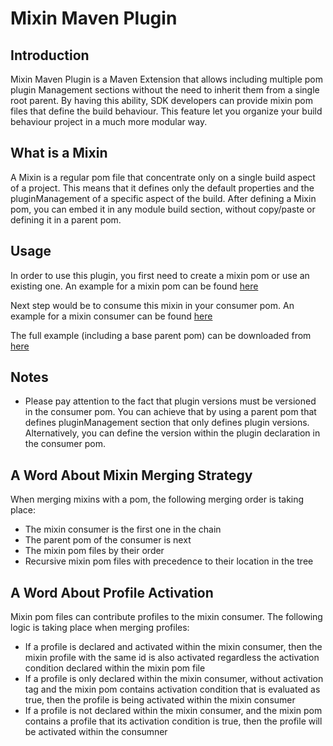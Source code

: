 # Mixin Maven Plugin

## Introduction

Mixin Maven Plugin is a Maven Extension that allows including multiple pom plugin Management sections without the need to inherit them from a single root parent.
By having this ability, SDK developers can provide mixin pom files that define the build behaviour. 
This feature let you organize your build behaviour project in a much more modular way. 

## What is a Mixin
A Mixin is a regular pom file that concentrate only on a single build aspect of a project. This means that it defines only the default properties and the pluginManagement of a specific aspect of the build. After defining a Mixin pom, you can embed it in any module build section, without copy/paste or defining it in a parent pom.

## Usage
In order to use this plugin, you first need to create a mixin pom or use an existing one.
An example for a mixin pom can be found [here](../../../blob/master/examples/mixin-maven-plugin/mixin-example/mixin1/pom.xml)

Next step would be to consume this mixin in your consumer pom.
An example for a mixin consumer can be found [here](../../../blob/master/examples/mixin-maven-plugin/mixin-example/mixin-consumer/pom.xml)

The full example (including a base parent pom) can be downloaded from [here](../../../tree/master/examples/mixin-maven-plugin/mixin-example/)

## Notes
- Please pay attention to the fact that plugin versions must be versioned in the consumer pom. You can achieve that by using a parent pom that defines pluginManagement section that only defines plugin versions. Alternatively, you can define the version within the plugin declaration in the consumer pom.

## A Word About Mixin Merging Strategy
When merging mixins with a pom, the following merging order is taking place:
- The mixin consumer is the first one in the chain
- The parent pom of the consumer is next
- The mixin pom files by their order
- Recursive mixin pom files with precedence to their location in the tree 

## A Word About Profile Activation
Mixin pom files can contribute profiles to the mixin consumer. The following logic is taking place when merging profiles:
- If a profile is declared and activated within the mixin consumer, then the mixin profile with the same id is also activated regardless the activation condition declared within the mixin pom file
- If a profile is only declared within the mixin consumer, without activation tag and the mixin pom contains activation condition that is evaluated as true, then the profile is being activated within the mixin consumer
- If a profile is not declared within the mixin consumer, and the mixin pom contains a profile that its activation condition is true, then the profile will be activated within the consumner